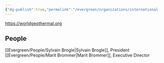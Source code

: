 ```yaml
---
{"dg-publish":true,"permalink":"/evergreen/organizations/international-geothermal-association-iga/"}
---
```


https://worldgeothermal.org


## People ##

[[Evergreen/People/Sylvain Brogle\|Sylvain Brogle]], President
[[Evergreen/People/Marit Brommer\|Marit Brommer]], Executive Director

